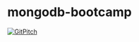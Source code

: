 # mongodb-bootcamp

[![GitPitch](https://gitpitch.com/assets/badge.svg)](https://gitpitch.com/manfontan/mongodb-bootcamp/master?grs=github&t=white)
